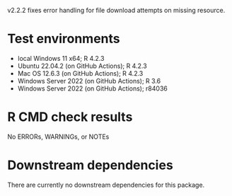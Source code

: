v2.2.2 fixes error handling for file download attempts on missing resource.

# Test environments
* local Windows 11 x64; R 4.2.3
* Ubuntu 22.04.2 (on GitHub Actions); R 4.2.3
* Mac OS 12.6.3 (on GitHub Actions); R 4.2.3
* Windows Server 2022 (on GitHub Actions); R 3.6
* Windows Server 2022 (on GitHub Actions); r84036

# R CMD check results
No ERRORs, WARNINGs, or NOTEs

# Downstream dependencies
There are currently no downstream dependencies for this package.
